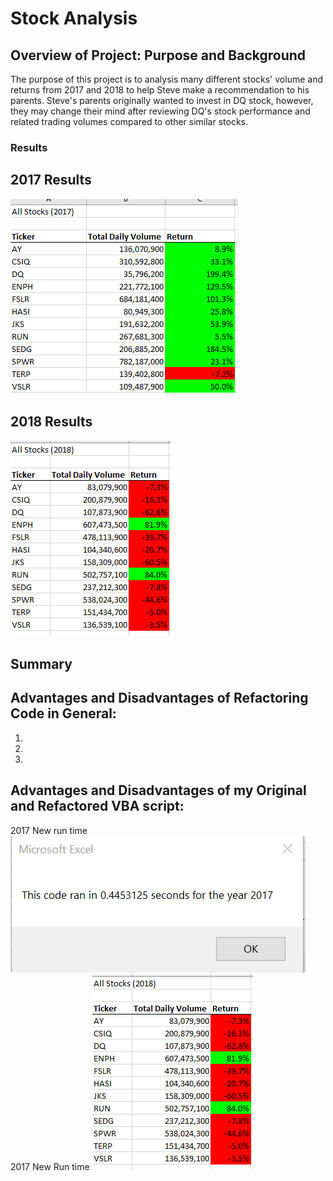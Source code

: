 # Stock Analysis

## Overview of Project: Purpose and Background
The purpose of this project is to analysis many different stocks' volume and returns from 2017 and 2018 to help Steve make a recommendation to his parents.  Steve's parents originally wanted to invest in DQ stock, however, they may change their mind after reviewing DQ's stock performance and related trading volumes compared to other similar stocks.

### Results
## 2017 Results

![image_name](https://github.com/jessicameyer23/stock-analysis/blob/main/Resources/2017%20Picture%20of%20Returns%202022-01-06%20075403.png)

## 2018 Results
![image_name](https://github.com/jessicameyer23/stock-analysis/blob/main/Resources/2018%20Picture%20of%20Returns%202022-01-06%20075516.png)


## Summary

   ## Advantages and Disadvantages of Refactoring Code in General:
1.
2.
3.
  ## Advantages and Disadvantages of my Original and Refactored VBA script:
2017 New run time
![image_name](https://github.com/jessicameyer23/stock-analysis/blob/main/Resources/2017%202022-01-05%20173432.png)
2017 New Run time
![image_name](https://github.com/jessicameyer23/stock-analysis/blob/main/Resources/2018%20Picture%20of%20Returns%202022-01-06%20075516.png)

